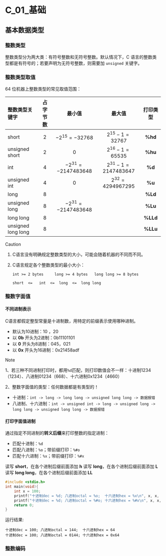 # C_01_基础

## 基本数据类型

### 整数类型

整数类型分为两大类：有符号整数和无符号整数。默认情况下，C 语言的整数类型都是有符号的；若要声明为无符号整数，则需要加 `unsigned` 关键字。

### 整数类型取值

64 位机器上整数类型的常见取值范围：

| 整数类型关键字     | 占字节数 |        最小值         |        最大值         | 打印类型 |
| :----------------- | :------: | :-------------------: | :-------------------: | :------: |
| short              |    2     |   $-2^{15}=-32768$    |   $2^{15}-1=32767$    | **%hd**  |
| unsigned short     |    2     |          $0$          |   $2^{16}-1=65535$    | **%hu**  |
| int                |    4     | $-2^{31}=-2147483648$ | $2^{31}-1=2147483647$ |  **%d**  |
| unsigned int       |    4     |          $0$          |  $2^{32}=4294967295$  |  **%u**  |
| long               |    8     |                       |                       | **%Ld**  |
| unsigned long      |    8     | $-2^{31}=-2147483648$ |                       | **%Lu**  |
| long long          |    8     |                       |                       | **%LLd** |
| unsigned long long |    8     |                       |                       | **%LLu** |

> [!CAUTION]
>
> 1. C语言没有明确规定整数类型的大小，可能会随着机器的不同而不同。
>
> 2. C语言规定各个整数类型的最小大小：
>
>    `int >= 2 bytes     long >= 4 bytes   long long >= 8 bytes`
>
>    `short  <=   int  <=  long  <=  long long`
>



### 整数字面值

#### 不同进制表示

C语言都假定整型常量是十进制数，用特定的前缀表示使用哪种进制。

- 默认为10进制：10 ，20
- 以 **0b** 开头为2进制：0b11101101
- 以 **0** 开头为8进制：045，021
- 以 **0x** 开头为16进制：0x21458adf

> [!NOTE]
>
> 1、若三种不同进制打印时，都用`%d`匹配，则打印数值会不一样：十进制1234（1234）、八进制01234（668）、十六进制0x1234（4660）
>
> 2、整数字面值的类型：任何数据都是有类型的！
>
> - 十进制：`int -> long -> long long -> unsigned long long -> 数据报错`
> - 八进制、十六进制：`int -> unsigned int -> long -> unsigned long -> long long -> unsigned long long -> 数据报错`



#### 打印字面值进制

通过指定不同进制的**转义后缀**来打印整数的指定进制：

- 匹配十进制：`%d`
- 匹配八进制：`%o`；带前缀打印：`%#o`
- 匹配十六进制：`%x`；带前缀打印：`%#x`


读写 **short**，在各个进制后缀前面添加 **h**
读写 **long**，在各个进制后缀前面添加 **L**
读写 **long long**，在各个进制后缀前面添加 **LL**

```c
#include <stdio.h>
int main(void){
	int x = 100;
	printf("十进制dec = %d; 八进制octal = %o;  十六进制hex = %x\n", x, x, x);
	printf("十进制dec = %d; 八进制octal = %#o; 十六进制hex = %#x\n", x, x, x);
	return 0;
}
```

运行结果:

```shell
十进制dec = 100; 八进制octal = 144;  十六进制hex = 64
十进制dec = 100; 八进制octal = 0144; 十六进制hex = 0x64
```


### 整数编码